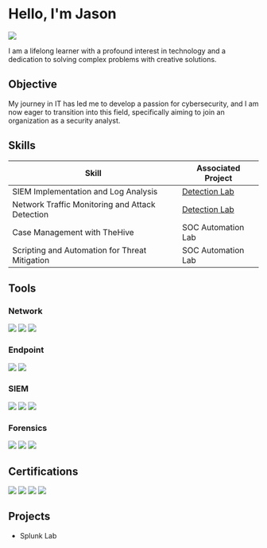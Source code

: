 # Hello, I'm Jason
<a href="https://linkedin.com/in/jasonkrysik"><img src="https://img.shields.io/badge/-LinkedIn-0072b1?&style=for-the-badge&logo=linkedin&logoColor=white" /></a>

I am a lifelong learner with a profound interest in technology and a dedication to solving complex problems with creative solutions.

## Objective

My journey in IT has led me to develop a passion for cybersecurity, and I am now eager to transition into this field, specifically aiming to join an organization as a security analyst.

## Skills

| Skill                                         | Associated Project         |
|-----------------------------------------------|----------------------------|
| SIEM Implementation and Log Analysis          | <a href="https://google.com">Detection Lab</a>|
| Network Traffic Monitoring and Attack Detection | <a href="https://google.com">Detection Lab</a>|
| Case Management with TheHive                  | SOC Automation Lab|
| Scripting and Automation for Threat Mitigation | SOC Automation Lab|

## Tools

### Network
<div>
<img src="https://img.shields.io/badge/-Wireshark-1679A7?&style=for-the-badge&logo=Wireshark&logoColor=white" />
<img src="https://img.shields.io/badge/-Zeek-777BB4?&style=for-the-badge&logo=Zeek&logoColor=white" />
<img src="https://img.shields.io/badge/-Snort-FF69B4?style=for-the-badge&logo=Snort&logoColor=white" />
</div>

### Endpoint
<div>
    <img src="https://img.shields.io/badge/-Microsoft_Defender_for_Endpoint-00A4EF?&style=for-the-badge&logo=Microsoft&logoColor=white" />
    <img src="https://img.shields.io/badge/-Velociraptor-4B275F?&style=for-the-badge&logo=Velociraptor&logoColor=white" />
</div>

### SIEM
<div>
    <img src="https://img.shields.io/badge/-Microsoft_Sentinel-0078D4?&style=for-the-badge&logo=Microsoft&logoColor=white" />
    <img src="https://img.shields.io/badge/-Splunk-000000?&style=for-the-badge&logo=Splunk&logoColor=white" />
    <img src="https://img.shields.io/badge/-Elastic-005571?&style=for-the-badge&logo=Elastic&logoColor=white" />
</div>

### Forensics
<div>
<img src="https://img.shields.io/badge/-Autopsy-FFA500?style=for-the-badge&logo=Autopsy&logoColor=white" />
<img src="https://img.shields.io/badge/-FTK-0056B3?style=for-the-badge&logo=forensic&logoColor=white" />
<img src="https://img.shields.io/badge/-KAPE-003366?style=for-the-badge&logo=forensic&logoColor=white" />
</div>    

## Certifications
<div>
<img src="https://img.shields.io/badge/-Security%2B-FF0000?&style=for-the-badge&logo=CompTIA&logoColor=white" />
<img src="https://img.shields.io/badge/-Blue%20Team%20Level%20One-0000FF?style=for-the-badge&logo=security&logoColor=white" />
<img src="https://img.shields.io/badge/-Google%20Cybersecurity%20Certification-008000?style=for-the-badge&logo=google&logoColor=white" />
<img src="https://img.shields.io/badge/-(ISC)²%20CC-87CEEB?style=for-the-badge&logo=ISC2&logoColor=white" />
</div>

## Projects
- Splunk Lab
